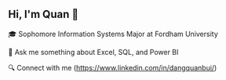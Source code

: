 ## Hi, I'm Quan 👋 

🎓 Sophomore Information Systems Major at Fordham University

💬 Ask me something about Excel, SQL, and Power BI

🔍 Connect with me (https://www.linkedin.com/in/dangquanbui/) 
